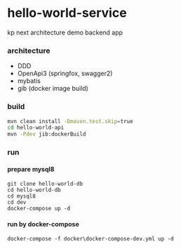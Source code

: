 # hello-world-service
kp next architecture demo backend app

### architecture

- DDD
- OpenApi3 (springfox, swagger2)
- mybatis
- gib (docker image build)



### build

```bash
mvn clean install -Dmaven.test.skip=true
cd hello-world-api
mvn -Pdev jib:dockerBuild
```

### run

#### prepare mysql8

```
git clone hello-world-db
cd hello-world-db
cd mysql8
cd dev
docker-compose up -d
```

#### run by docker-compose

```
docker-compose -f docker\docker-compose-dev.yml up -d
```

